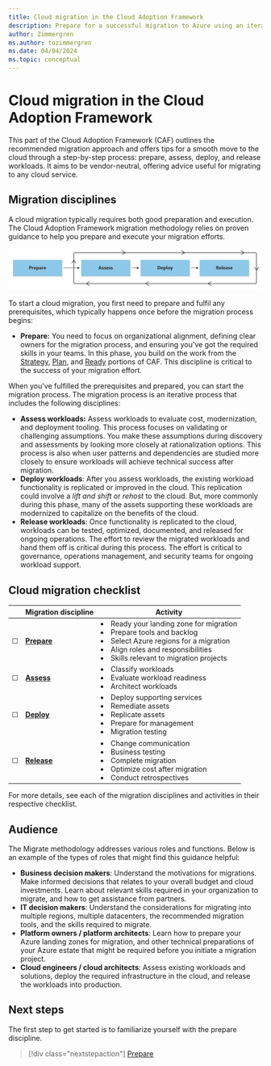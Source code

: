 ```yaml
---
title: Cloud migration in the Cloud Adoption Framework
description: Prepare for a successful migration to Azure using an iterative process to assess, deploy, and release workloads.
author: Zimmergren
ms.author: tozimmergren
ms.date: 04/04/2024
ms.topic: conceptual
---
```


# Cloud migration in the Cloud Adoption Framework

This part of the Cloud Adoption Framework (CAF) outlines the recommended migration approach and offers tips for a smooth move to the cloud through a step-by-step process: prepare, assess, deploy, and release workloads. It aims to be vendor-neutral, offering advice useful for migrating to any cloud service.

## Migration disciplines

A cloud migration typically requires both good preparation and execution. The Cloud Adoption Framework migration  methodology relies on proven guidance to help you prepare and execute your migration efforts.

![Diagram that shows the Cloud Adoption Framework migration disciplines](./media/migrate-overview.svg)

To start a cloud migration, you first need to prepare and fulfil any prerequisites, which typically happens once before the migration process begins:

- **Prepare:** You need to focus on organizational alignment, defining clear owners for the migration process, and ensuring you've got the required skills in your teams. In this phase, you build on the work from the [Strategy](../strategy/index.md), [Plan](../plan/index.md), and [Ready](../ready/index.md) portions of CAF. This discipline is critical to the success of your migration effort.

When you've fulfilled the prerequisites and prepared, you can start the migration process. The migration process is an iterative process that includes the following disciplines:

- **Assess workloads:** Assess workloads to evaluate cost, modernization, and deployment tooling. This process focuses on validating or challenging assumptions. You make these assumptions during discovery and assessments by looking more closely at rationalization options. This process is also when user patterns and dependencies are studied more closely to ensure workloads will achieve technical success after migration.
- **Deploy workloads**: After you assess workloads, the existing workload functionality is replicated or improved in the cloud. This replication could involve a *lift and shift* or *rehost* to the cloud. But, more commonly during this phase, many of the assets supporting these workloads are modernized to capitalize on the benefits of the cloud.
- **Release workloads**: Once functionality is replicated to the cloud, workloads can be tested, optimized, documented, and released for ongoing operations. The effort to review the migrated workloads and hand them off is critical during this process. The effort is critical to governance, operations management, and security teams for ongoing workload support.

## Cloud migration checklist

| &nbsp; | Migration discipline | Activity |
|---|---|---|
| &#9744; | [**Prepare**](./prepare/index.md) | <li>Ready your landing zone for migration<br><li>Prepare tools and backlog<br><li>Select Azure regions for a migration<br><li>Align roles and responsibilities<br><li>Skills relevant to migration projects |
| &#9744; | [**Assess**](./assess/index.md) | <li>Classify workloads<br><li>Evaluate workload readiness<br><li>Architect workloads|
| &#9744; | [**Deploy**](./deploy/index.md) | <li>Deploy supporting services<br><li>Remediate assets<br><li>Replicate assets<br><li>Prepare for management<br><li>Migration testing |
| &#9744; | [**Release**](./release/index.md) | <li>Change communication<br><li>Business testing<br><li>Complete migration<br><li>Optimize cost after migration<br><li>Conduct retrospectives |

For more details, see each of the migration disciplines and activities in their respective checklist.

## Audience

The Migrate methodology addresses various roles and functions. Below is an example of the types of roles that might find this guidance helpful:

- **Business decision makers**: Understand the motivations for migrations. Make informed decisions that relates to your overall budget and cloud investments. Learn about relevant skills required in your organization to migrate, and how to get assistance from partners.
- **IT decision makers**: Understand the considerations for migrating into multiple regions, multiple datacenters, the recommended migration tools, and the skills required to migrate.
- **Platform owners / platform architects**: Learn how to prepare your Azure landing zones for migration, and other technical preparations of your Azure estate that might be required before you initiate a migration project.
- **Cloud engineers / cloud architects**: Assess existing workloads and solutions, deploy the required infrastructure in the cloud, and release the workloads into production.

## Next steps

The first step to get started is to familiarize yourself with the prepare discipline.

> [!div class="nextstepaction"]
> [Prepare](./prepare/index.md)
